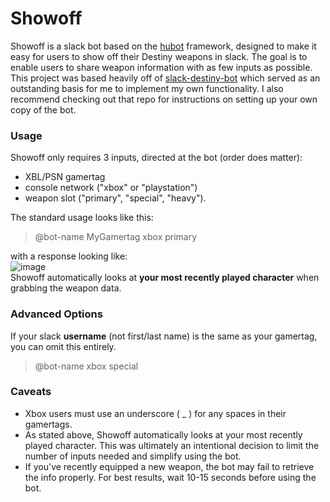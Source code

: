 # Showoff

Showoff is a slack bot based on the [hubot](https://hubot.github.com/) framework, designed to make it easy for users to show off their Destiny weapons in slack. The goal is to enable users to share weapon information with as few inputs as possible.  
This project was based heavily off of [slack-destiny-bot](https://github.com/cprater/slack-destiny-bot) which served as an outstanding basis for me to implement my own functionality. I also recommend checking out that repo for instructions on setting up your own copy of the bot.

### Usage

Showoff only requires 3 inputs, directed at the bot (order does matter):  
* XBL/PSN gamertag
* console network ("xbox" or "playstation")
* weapon slot ("primary", "special", "heavy").  

The standard usage looks like this:  
>@bot-name MyGamertag xbox primary  

with a response looking like:  
![image](https://cloud.githubusercontent.com/assets/11082871/13578078/cebbf29e-e463-11e5-8e66-9971eb844c4f.png)  
Showoff automatically looks at **your most recently played character** when grabbing the weapon data.  

### Advanced Options
If your slack **username** (not first/last name) is the same as your gamertag, you can omit this entirely.  
>@bot-name xbox special

### Caveats
* Xbox users must use an underscore ( _ ) for any spaces in their gamertags.
* As stated above, Showoff automatically looks at your most recently played character. This was ultimately an intentional decision to limit the number of inputs needed and simplify using the bot.
* If you've recently equipped a new weapon, the bot may fail to retrieve the info properly. For best results, wait 10-15 seconds before using the bot.
